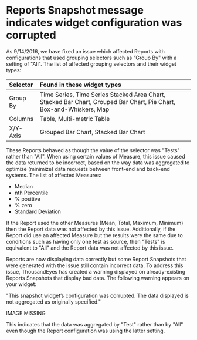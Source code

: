 # Reports Snapshot message indicates widget configuration was corrupted

As 9/14/2016, we have fixed an issue which affected Reports with configurations that used grouping selectors such as “Group By" with a setting of "All".  The list of affected grouping selectors and their widget types:

| Selector | Found in these widget types |
| :--- | :--- |
| Group By | Time Series, Time Series Stacked Area Chart, Stacked Bar Chart, Grouped Bar Chart, Pie Chart, Box-and-Whiskers, Map |
| Columns | Table, Multi-metric Table |
| X/Y-Axis | Grouped Bar Chart, Stacked Bar Chart  |

These Reports behaved as though the value of the selector was "Tests" rather than "All".  When using certain values of Measure, this issue caused the data returned to be incorrect, based on the way data was aggregated to optimize \(minimize\) data requests between front-end and back-end systems.  The list of affected Measures:

* Median
* nth Percentile
* % positive
* % zero
* Standard Deviation

If the Report used the other Measures \(Mean, Total, Maximum, Minimum\) then the Report data was not affected by this issue.  Additionally, if the Report did use an affected Measure but the results were the same due to conditions such as having only one test as source, then "Tests" is equivalent to "All" and the Report data was not affected by this issue.

Reports are now displaying data correctly but some Report Snapshots that were generated with the issue still contain incorrect data. To address this issue, ThousandEyes has created a warning displayed on already-existing Reports Snapshots that display bad data.  The following warning appears on your widget:

"This snapshot widget’s configuration was corrupted.  The data displayed is not aggregated as originally specified."

IMAGE MISSING

This indicates that the data was aggregated by "Test" rather than by "All" even though the Report configuration was using the latter setting. 

